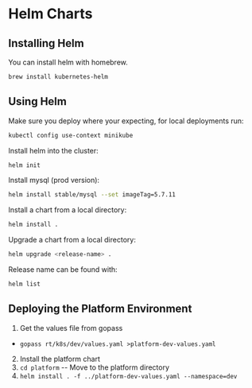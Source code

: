 # Helm Charts

## Installing Helm

You can install helm with homebrew.

```bash
brew install kubernetes-helm
```

## Using Helm

Make sure you deploy where your expecting, for local deployments run:

```bash
kubectl config use-context minikube
```

Install helm into the cluster:

```bash
helm init
```

Install mysql (prod version):

```bash
helm install stable/mysql --set imageTag=5.7.11
```

Install a chart from a local directory:

```bash
helm install .
```

Upgrade a chart from a local directory:

```bash
helm upgrade <release-name> .
```

Release name can be found with:

```bash
helm list
```

## Deploying the Platform Environment

1. Get the values file from gopass
  - `gopass rt/k8s/dev/values.yaml >platform-dev-values.yaml`
2. Install the platform chart
  1. `cd platform` -- Move to the platform directory
  2. `helm install . -f ../platform-dev-values.yaml --namespace=dev`
  